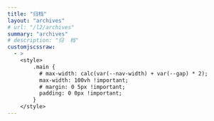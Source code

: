 ```yaml
---
title: "归档"
layout: "archives"
# url: "/l2/archives"
summary: "archives"
# description: "归  档"
customjscssraw:
  - >
    <style>
        .main {
          # max-width: calc(var(--nav-width) + var(--gap) * 2);
          max-width: 100vh !important;
          # margin: 0 5px !important;
          padding: 0 0px !important;
        }
    </style>
---
```

